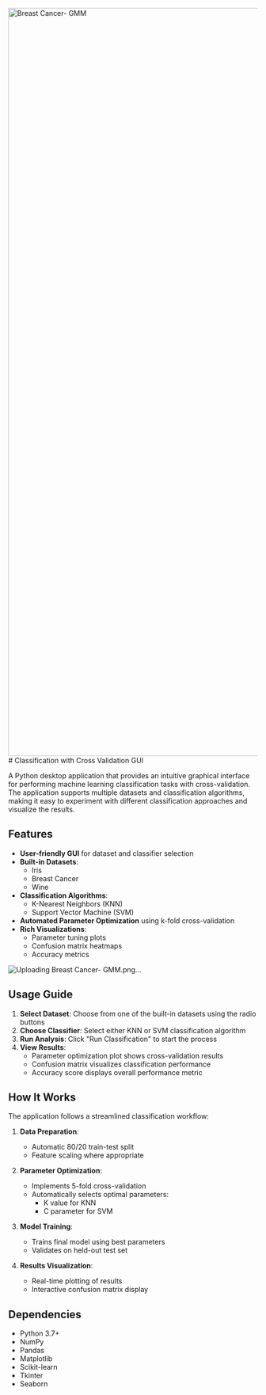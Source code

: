 <img width="1512" alt="Breast Cancer- GMM" src="https://github.com/user-attachments/assets/614baeac-f237-47fd-b9e5-dea715fff963" /># Classification with Cross Validation GUI

A Python desktop application that provides an intuitive graphical interface for performing machine learning classification tasks with cross-validation. The application supports multiple datasets and classification algorithms, making it easy to experiment with different classification approaches and visualize the results.

## Features

- **User-friendly GUI** for dataset and classifier selection
- **Built-in Datasets**: 
  - Iris
  - Breast Cancer
  - Wine
- **Classification Algorithms**:
  - K-Nearest Neighbors (KNN)
  - Support Vector Machine (SVM)
- **Automated Parameter Optimization** using k-fold cross-validation
- **Rich Visualizations**:
  - Parameter tuning plots
  - Confusion matrix heatmaps
  - Accuracy metrics

![Uploading Breast Cancer- GMM.png…]()

## Usage Guide

1. **Select Dataset**: Choose from one of the built-in datasets using the radio buttons
2. **Choose Classifier**: Select either KNN or SVM classification algorithm
3. **Run Analysis**: Click "Run Classification" to start the process
4. **View Results**: 
   - Parameter optimization plot shows cross-validation results
   - Confusion matrix visualizes classification performance
   - Accuracy score displays overall performance metric

## How It Works

The application follows a streamlined classification workflow:

1. **Data Preparation**:
   - Automatic 80/20 train-test split
   - Feature scaling where appropriate

2. **Parameter Optimization**:
   - Implements 5-fold cross-validation
   - Automatically selects optimal parameters:
     - K value for KNN
     - C parameter for SVM

3. **Model Training**:
   - Trains final model using best parameters
   - Validates on held-out test set

4. **Results Visualization**:
   - Real-time plotting of results
   - Interactive confusion matrix display


## Dependencies

- Python 3.7+
- NumPy
- Pandas
- Matplotlib
- Scikit-learn
- Tkinter
- Seaborn

